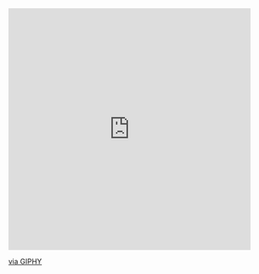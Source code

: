 <iframe src="https://giphy.com/embed/SQTSmiJl0uKoZNdv1T" width="480" height="480" frameBorder="0" class="giphy-embed" allowFullScreen></iframe><p><a href="https://giphy.com/stickers/developer-web-dev-amaiadsgn-SQTSmiJl0uKoZNdv1T">via GIPHY</a></p>
